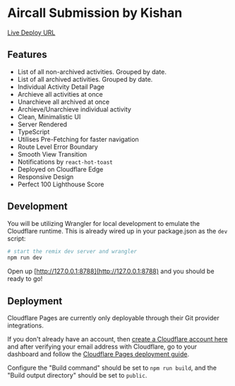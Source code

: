 # Aircall Submission by Kishan

[Live Deploy URL](https://aircall-remix.pages.dev/)

## Features
- List of all non-archived activities. Grouped by date.
- List of all archived activities. Grouped by date.
- Individual Activity Detail Page
- Archieve all activities at once
- Unarchieve all archived at once
- Archieve/Unarchieve individual activity
- Clean, Minimalistic UI
- Server Rendered
- TypeScript
- Utilises Pre-Fetching for faster navigation
- Route Level Error Boundary
- Smooth View Transition
- Notifications by `react-hot-toast`
- Deployed on Cloudflare Edge
- Responsive Design
- Perfect 100 Lighthouse Score
## Development

You will be utilizing Wrangler for local development to emulate the Cloudflare runtime. This is already wired up in your package.json as the `dev` script:

```sh
# start the remix dev server and wrangler
npm run dev
```

Open up [http://127.0.0.1:8788](http://127.0.0.1:8788) and you should be ready to go!

## Deployment

Cloudflare Pages are currently only deployable through their Git provider integrations.

If you don't already have an account, then [create a Cloudflare account here](https://dash.cloudflare.com/sign-up/pages) and after verifying your email address with Cloudflare, go to your dashboard and follow the [Cloudflare Pages deployment guide](https://developers.cloudflare.com/pages/framework-guides/deploy-anything).

Configure the "Build command" should be set to `npm run build`, and the "Build output directory" should be set to `public`.
